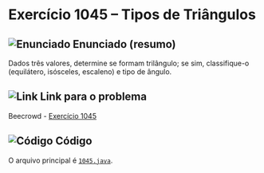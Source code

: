 # Exercício 1045 – Tipos de Triângulos
## <img src="https://img.icons8.com/ios-glyphs/24/000000/book.png" alt="Enunciado" /> Enunciado (resumo)  
Dados três valores, determine se formam trilângulo; se sim, classifique-o (equilátero, isósceles, escaleno) e tipo de ângulo.

## <img src="https://img.icons8.com/ios-glyphs/24/000000/link.png" alt="Link" /> Link para o problema  
Beecrowd - [Exercício 1045](https://www.beecrowd.com.br/judge/pt/problems/view/1045)

## <img src="https://img.icons8.com/ios-glyphs/24/000000/code.png" alt="Código" /> Código  
O arquivo principal é [`1045.java`](1045.java).
